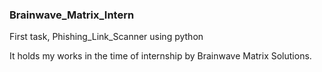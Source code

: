 ### Brainwave_Matrix_Intern        


First task, Phishing_Link_Scanner using python      

It holds my works in the time of internship by Brainwave Matrix Solutions.
